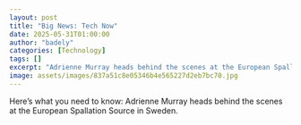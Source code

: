 ```yaml
---
layout: post
title: "Big News: Tech Now"
date: 2025-05-31T01:00:00
author: "badely"
categories: [Technology]
tags: []
excerpt: "Adrienne Murray heads behind the scenes at the European Spallation Source in Sweden."
image: assets/images/837a51c8e05346b4e565227d2eb7bc70.jpg
---
```


Here’s what you need to know: Adrienne Murray heads behind the scenes at the European Spallation Source in Sweden.

